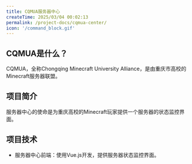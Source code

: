 ```yaml
---
title: CQMUA服务器中心
createTime: 2025/03/04 00:02:13
permalink: /project-docs/cqmua-center/
icon: '/command_block.gif'
---
```


## CQMUA是什么？

CQMUA，全称Chongqing Minecraft University Alliance，是由重庆市高校的Minecraft服务器联盟。


## 项目简介

服务器中心的使命是为重庆高校的Minecraft玩家提供一个服务器的状态监控界面。

<RepoCard repo="CQMUA/ServerCenter4CQMUA"></RepoCard>

## 项目技术

- 服务器中心前端：使用Vue.js开发，提供服务器状态监控界面。
